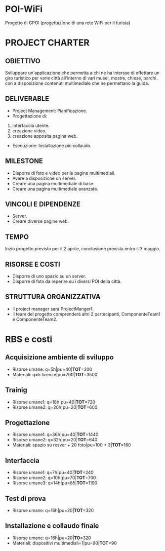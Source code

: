 # POI-WiFi
Progetto di GPOI (progettazione di una rete WiFi per il turista)
# **PROJECT CHARTER**
## OBIETTIVO
Sviluppare  un'applicazione che permetta a chi ne ha intersse di effettare un giro turistico per varie città all'interno di vari musei, mostre, chiese, parchi.. con a disposizione contenuti multimediale che ne permettano la guida.
## DELIVERABLE
- Project Management: Pianificazione.
- Progettazione di:  
1. interfaccia utente. 
2. creazione video.
3. creazione apposita pagina web.
- Esecuzione: Installazione più collaudo.
## MILESTONE
- Disporre di foto e video per le pagine multimediali.
- Avere a disposizione un server.
- Creare una pagina multimediale di base.
- Creare una pagina multimediale avanzata.
## VINCOLI E DIPENDENZE
- Server.
- Creare diverse pagine web.
## TEMPO
Inzio progetto previsto per il 2 aprile, conclusione prevista entro il 3 maggio.
## RISORSE E COSTI
- Disporre di uno spazio su un server.
- Disporre di foto da reperire su i diversi POI della città.
## STRUTTURA ORGANIZZATIVA
- Il project manager sarà ProjectManger1.
- Il team del progetto comprenderà altri 2 partecipanti, ComponenteTeam1 e ComponenteTeam2.


# **RBS e costi**
## Acquisizione ambiente di sviluppo
- Risorse umane: q=5h|pu=40|**TOT**=200 
- Materiali: q=5 licenze|pu=700|**TOT**=3500
## Trainig
- Risorse umane1: q=18h|pu=40|**TOT**=720
- Risorse umane2: q=20h|pu=20|**TOT**=600
## Progettazione
- Risorse umane1: q=36h|pu=40|**TOT**=1440
- Risorse umane2: q=32h|pu=20|**TOT**=640
- Materiali: spazio su resver + 20 foto|pu=100 + 3|**TOT**=160
## Interfaccia
- Risorse umane1: q=7h|pu=40|**TOT**=240
- Risorse umane2: q=10h|pu=70|**TOT**=700
- Risorse umane3: q=14h|pu=85|**TOT**=1190
## Test di prova
- Risorse umane: q=16h|pu=20|**TOT**=320
## Installazione e collaudo finale
- Risorse umane: q=16h|pu=20|**TO**=320
- Materiali: dispositivi multimediali=1|pu=90|**TOT**=90
